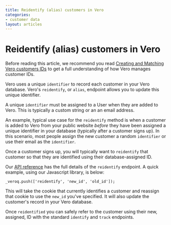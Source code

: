 ```yaml
---
title: Reidentify (alias) customers in Vero
categories:
- customer data
layout: articles
---
```


# Reidentify (alias) customers in Vero

Before reading this article, we recommend you read [Creating and Matching Vero customers IDs]({{site.data.links.creating_and_matching_user_ids}}) to get a full understanding of how Vero manages customer IDs.

Vero uses a unique `identifier` to record each customer in your Vero database. Vero's `reidentify`, or `alias`, endpoint allows you to update this unique identifier.

A unique `identifier` must be assigned to a User when they are added to Vero. This is typically a custom string or an an email address. 

An example, typical use case for the `reidentify` method is when a customer is added to Vero from your public website *before* they have been assigned a unique identifier in your database (typically after a customer signs up). In this scenario, most people assign the new customer a random `identifier` or use their email as the `identifier`. 

Once a customer signs up, you will typically want to `reidentify` that customer so that they are identified using their database-assigned ID. 

Our [API reference]({{site.data.links.vero_api}}) has the full details of the `reidentify` endpoint. A quick example, using our Javascript library, is below:

    _veroq.push(['reidentify', 'new_id', 'old_id']);

This will take the cookie that currently identifies a customer and reassign that cookie to use the `new_id` you've specified. It will also update the customer's record in your Vero database.

Once `reidentified` you can safely refer to the customer using their new, assigned, ID with the standard `identify` and `track` endpoints. 